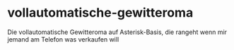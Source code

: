 # vollautomatische-gewitteroma
Die vollautomatische Gewitteroma auf Asterisk-Basis, die rangeht wenn mir jemand am Telefon was verkaufen will
